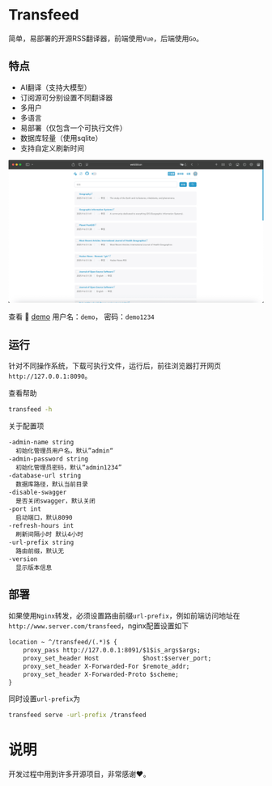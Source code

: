 Transfeed
===

简单，易部署的开源RSS翻译器，前端使用`Vue`，后端使用`Go`。


## 特点

- AI翻译（支持大模型）
- 订阅源可分别设置不同翻译器
- 多用户
- 多语言
- 易部署（仅包含一个可执行文件）
- 数据库轻量（使用sqlite）
- 支持自定义刷新时间



![首页](./example/index.png)

查看 👀 [demo](https://wsh233.cn/webapp/transfeed)     用户名：`demo`， 密码：`demo1234`



## 运行

针对不同操作系统，下载可执行文件，运行后，前往浏览器打开网页`http://127.0.0.1:8090`。

查看帮助

```bash
transfeed -h
```



关于配置项

```
-admin-name string
  初始化管理员用户名，默认”admin“
-admin-password string
  初始化管理员密码，默认“admin1234”
-database-url string
  数据库路径，默认当前目录 
-disable-swagger
  是否关闭swagger，默认关闭
-port int
  启动端口，默认8090
-refresh-hours int
  刷新间隔小时 默认4小时
-url-prefix string
  路由前缀，默认无
-version
  显示版本信息
```



## 部署

如果使用`Nginx`转发，必须设置路由前缀`url-prefix`，例如前端访问地址在`http://www.server.com/transfeed`，nginx配置设置如下

```text
location ~ ^/transfeed/(.*)$ {
    proxy_pass http://127.0.0.1:8091/$1$is_args$args;
    proxy_set_header Host            $host:$server_port;
    proxy_set_header X-Forwarded-For $remote_addr;
    proxy_set_header X-Forwarded-Proto $scheme;
}

```



同时设置`url-prefix`为

```bash
transfeed serve -url-prefix /transfeed
```

# 说明

开发过程中用到许多开源项目，非常感谢❤️。



